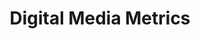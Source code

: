 ---
title: Digital Media Metrics
number: COMM 310
academic-home: Comm
course-type: [Proposed Additional]
description: Analysis of audience data for traditional and new media to create metrics for advertising, content marketing, and audience analysis.
bulletin-link: https://bulletins.psu.edu/search/?search=%22comm+310%22
pathway-list: []
---